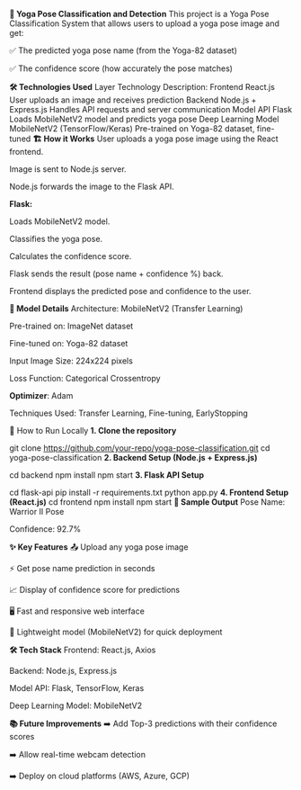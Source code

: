 **🧘 Yoga Pose Classification and Detection**
This project is a Yoga Pose Classification System that allows users to upload a yoga pose image and get:

✅ The predicted yoga pose name (from the Yoga-82 dataset)

✅ The confidence score (how accurately the pose matches)

**🛠️ Technologies Used**
Layer	Technology	Description:
Frontend	React.js	User uploads an image and receives prediction
Backend	Node.js + Express.js	Handles API requests and server communication
Model API	Flask	Loads MobileNetV2 model and predicts yoga pose
Deep Learning Model	MobileNetV2 (TensorFlow/Keras)	Pre-trained on Yoga-82 dataset, fine-tuned
**🏗️ How it Works**
User uploads a yoga pose image using the React frontend.

Image is sent to Node.js server.

Node.js forwards the image to the Flask API.

**Flask:**

Loads MobileNetV2 model.

Classifies the yoga pose.

Calculates the confidence score.

Flask sends the result (pose name + confidence %) back.

Frontend displays the predicted pose and confidence to the user.

**🧠 Model Details**
Architecture: MobileNetV2 (Transfer Learning)

Pre-trained on: ImageNet dataset

Fine-tuned on: Yoga-82 dataset

Input Image Size: 224x224 pixels

Loss Function: Categorical Crossentropy

**Optimizer**: Adam

Techniques Used: Transfer Learning, Fine-tuning, EarlyStopping

🚀 How to Run Locally
**1. Clone the repository**

git clone https://github.com/your-repo/yoga-pose-classification.git
cd yoga-pose-classification
**2. Backend Setup (Node.js + Express.js)**

cd backend
npm install
npm start
**3. Flask API Setup**

cd flask-api
pip install -r requirements.txt
python app.py
**4. Frontend Setup (React.js)**
cd frontend
npm install
npm start
**📸 Sample Output**
Pose Name: Warrior II Pose

Confidence: 92.7%

**✨ Key Features**
📤 Upload any yoga pose image

⚡ Get pose name prediction in seconds

📈 Display of confidence score for predictions

🖥️ Fast and responsive web interface

🧩 Lightweight model (MobileNetV2) for quick deployment

**🛠️ Tech Stack**
Frontend: React.js, Axios

Backend: Node.js, Express.js

Model API: Flask, TensorFlow, Keras

Deep Learning Model: MobileNetV2

**📚 Future Improvements**
➡️ Add Top-3 predictions with their confidence scores

➡️ Allow real-time webcam detection

➡️ Deploy on cloud platforms (AWS, Azure, GCP)
